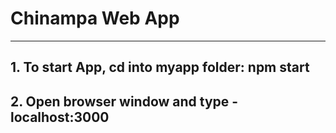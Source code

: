 # Chinampa Web App
---
## 1. To start App, cd into myapp folder: npm start
## 2. Open browser window and type - localhost:3000